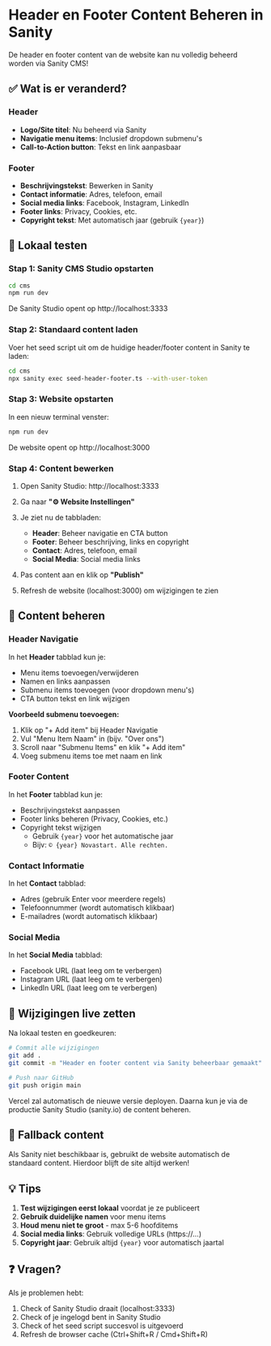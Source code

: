 # Header en Footer Content Beheren in Sanity

De header en footer content van de website kan nu volledig beheerd worden via Sanity CMS!

## ✅ Wat is er veranderd?

### Header
- **Logo/Site titel**: Nu beheerd via Sanity
- **Navigatie menu items**: Inclusief dropdown submenu's
- **Call-to-Action button**: Tekst en link aanpasbaar

### Footer
- **Beschrijvingstekst**: Bewerken in Sanity
- **Contact informatie**: Adres, telefoon, email
- **Social media links**: Facebook, Instagram, LinkedIn
- **Footer links**: Privacy, Cookies, etc.
- **Copyright tekst**: Met automatisch jaar (gebruik `{year}`)

## 🚀 Lokaal testen

### Stap 1: Sanity CMS Studio opstarten

```bash
cd cms
npm run dev
```

De Sanity Studio opent op http://localhost:3333

### Stap 2: Standaard content laden

Voer het seed script uit om de huidige header/footer content in Sanity te laden:

```bash
cd cms
npx sanity exec seed-header-footer.ts --with-user-token
```

### Stap 3: Website opstarten

In een nieuw terminal venster:

```bash
npm run dev
```

De website opent op http://localhost:3000

### Stap 4: Content bewerken

1. Open Sanity Studio: http://localhost:3333
2. Ga naar **"⚙️ Website Instellingen"**
3. Je ziet nu de tabbladen:
   - **Header**: Beheer navigatie en CTA button
   - **Footer**: Beheer beschrijving, links en copyright
   - **Contact**: Adres, telefoon, email
   - **Social Media**: Social media links

4. Pas content aan en klik op **"Publish"**
5. Refresh de website (localhost:3000) om wijzigingen te zien

## 📝 Content beheren

### Header Navigatie

In het **Header** tabblad kun je:
- Menu items toevoegen/verwijderen
- Namen en links aanpassen
- Submenu items toevoegen (voor dropdown menu's)
- CTA button tekst en link wijzigen

**Voorbeeld submenu toevoegen:**
1. Klik op "+ Add item" bij Header Navigatie
2. Vul "Menu Item Naam" in (bijv. "Over ons")
3. Scroll naar "Submenu Items" en klik "+ Add item"
4. Voeg submenu items toe met naam en link

### Footer Content

In het **Footer** tabblad kun je:
- Beschrijvingstekst aanpassen
- Footer links beheren (Privacy, Cookies, etc.)
- Copyright tekst wijzigen
  - Gebruik `{year}` voor het automatische jaar
  - Bijv: `© {year} Novastart. Alle rechten.`

### Contact Informatie

In het **Contact** tabblad:
- Adres (gebruik Enter voor meerdere regels)
- Telefoonnummer (wordt automatisch klikbaar)
- E-mailadres (wordt automatisch klikbaar)

### Social Media

In het **Social Media** tabblad:
- Facebook URL (laat leeg om te verbergen)
- Instagram URL (laat leeg om te verbergen)
- LinkedIn URL (laat leeg om te verbergen)

## 🔄 Wijzigingen live zetten

Na lokaal testen en goedkeuren:

```bash
# Commit alle wijzigingen
git add .
git commit -m "Header en footer content via Sanity beheerbaar gemaakt"

# Push naar GitHub
git push origin main
```

Vercel zal automatisch de nieuwe versie deployen. Daarna kun je via de productie Sanity Studio (sanity.io) de content beheren.

## 🎯 Fallback content

Als Sanity niet beschikbaar is, gebruikt de website automatisch de standaard content. Hierdoor blijft de site altijd werken!

## 💡 Tips

1. **Test wijzigingen eerst lokaal** voordat je ze publiceert
2. **Gebruik duidelijke namen** voor menu items
3. **Houd menu niet te groot** - max 5-6 hoofditems
4. **Social media links**: Gebruik volledige URLs (https://...)
5. **Copyright jaar**: Gebruik altijd `{year}` voor automatisch jaartal

## ❓ Vragen?

Als je problemen hebt:
1. Check of Sanity Studio draait (localhost:3333)
2. Check of je ingelogd bent in Sanity Studio
3. Check of het seed script succesvol is uitgevoerd
4. Refresh de browser cache (Ctrl+Shift+R / Cmd+Shift+R)

